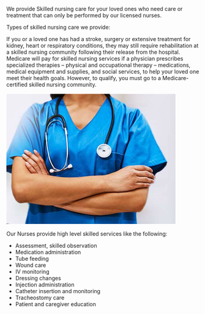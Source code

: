 We provide Skilled nursing care for your loved ones who need care or treatment that can only be performed by our licensed nurses.


Types of skilled nursing care we provide:

If you or a loved one has had a stroke, surgery or extensive treatment for kidney, heart or respiratory conditions, they may still require rehabilitation at a skilled nursing community following their release from the hospital. Medicare will pay for skilled nursing services if a physician prescribes specialized therapies – physical and occupational therapy – medications, medical equipment and supplies, and social services, to help your loved one meet their health goals. However, to qualify, you must go to a Medicare-certified skilled nursing community.

![skilled](photos/skilled.png)

Our Nurses provide high level skilled services like the following:

- Assessment, skilled observation
- Medication administration
- Tube feeding
- Wound care 
- IV monitoring 
- Dressing changes
- Injection administration
- Catheter insertion and monitoring
- Tracheostomy care
- Patient and caregiver education

